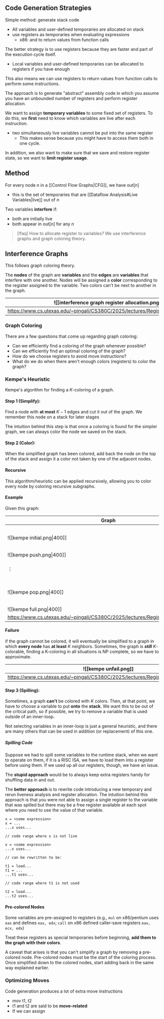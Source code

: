 ## Code Generation Strategies

Simple method: generate stack code
- All variables and user-defined temporaries are allocated on stack
- use registers as temporaries when evaluating expressions
	- x86: and to return values from function calls

The better strategy is to use registers because they are faster and part of the execution cycle itself.
- Local variables and user-defined temporaries can be allocated to registers if you have enough

This also means we can use registers to return values from function calls to perform some instructions.

The approach is to generate "abstract" assembly code in which you assume you have an unbounded number of registers and perform register allocation.

We want to assign **temporary variables** to some fixed set of registers. To do this, we **first** need to know which variables are live after each instruction.
- two simultaneously live variables cannot be put into the same register
	- This makes sense because you might have to access them both in one cycle.

In addition, we also want to make sure that we save and restore register state, so we want to **limit register usage**.

## Method

For every node $n$ in a [[Control Flow Graphs|CFG]], we have $\text{out}[n]$
- this is the set of temporaries that are [[Dataflow Analysis#Live Variables|live]] out of $n$

Two variables **interfere** if:
- both are initially live
- both appear in $\text{out}[n]$ for any $n$


> [!faq] How to allocate register to variables?
> We use interference graphs and graph coloring theory.

## Interference Graphs

This follows graph coloring theory. 

The **nodes** of the graph are **variables** and the **edges** are **variables** that interfere with one another. Nodes will be assigned a **color** corresponding to the register assigned to the variable. Two colors can't be next to another in the graph.


| ![[interference graph register allocation.png]]                                   |
| --------------------------------------------------------------------------------- |
| https://www.cs.utexas.edu/~pingali/CS380C/2025/lectures/Register%20Allocation.pdf |

### Graph Coloring

There are a few questions that come up regarding graph coloring:
- Can we efficiently find a coloring of the graph whenever possible?
- Can we efficiently find an optimal coloring of the graph?
- How do we choose registers to avoid move instructions?
- What do we do when there aren't enough colors (registers) to color the graph?

### Kempe's Heuristic

Kempe's algorithm for finding a $K$-coloring of a graph.

#### Step 1 (Simplify):

Find a node with **at most** $K-1$ edges and cut it out of the graph. We remember this node on a stack for later stages

The intuition behind this step is that once a coloring is found for the simpler graph, we can always color the node we saved on the stack.

#### Step 2 (Color):

When the simplified graph has been colored, add back the node on the top of the stack and assign it a color not taken by one of the adjacent nodes.

#### Recursive

This algorithm/heuristic can be applied recursively, allowing you to color every node by coloring recursive subgraphs.

#### Example

Given this graph:

| Graph                                                                             | Explanation                                    |
| --------------------------------------------------------------------------------- | ---------------------------------------------- |
| ![[kempe initial.png\|400]]                                                       | Add node with K-1 or less to the stack         |
| ![[kempe push.png\|400]]                                                          |                                                |
| $\vdots$                                                                          | Recursively continue the process               |
| ![[kempe pop.png\|400]]                                                           | Pop off the stack and assign node a free color |
| ![[kempe full.png\|400]]                                                          |                                                |
| https://www.cs.utexas.edu/~pingali/CS380C/2025/lectures/Register%20Allocation.pdf |                                                |
#### Failure

if the graph cannot be colored, it will eventually be simplified to a graph in which **every node** has **at least** $K$ neighbors. Sometimes, the graph is ***still*** $K$-colorable, finding a K-coloring in all situations is NP complete, so we have to approximate.


| ![[kempe unfail.png]]                                                             |
| --------------------------------------------------------------------------------- |
| https://www.cs.utexas.edu/~pingali/CS380C/2025/lectures/Register%20Allocation.pdf |
#### Step 3 (Spilling):

Sometimes, a graph **can't** be colored with $K$ colors. Then, at that point, we have to choose a variable to put **onto** the **stack**. We want this to be out of the critical path, so if possible, we try to remove a variable that is used outside of an inner-loop.

Not selecting variables in an inner-loop is just a general heuristic, and there are many others that can be used in addition (or replacement) of this one.

##### Spilling Code

Suppose we had to spill some variables to the runtime stack, when we want to operate on them, if it is a RISC ISA, we have to load them into a register before using them. If we used up all our registers, though, we have an issue.

The **stupid approach** would be to always keep extra registers handy for shuffling data in and out.

The **better approach** is to rewrite code introducing a new temporary and rerun liveness analysis and register allocation. The intuition behind this approach is that you were not able to assign a single register to the variable that was spilled but there may be a free register available at each spot where you need to use the value of that variable.

```pseudocode
x = <some expression>
x = ...
...x uses...

// code range where x is not live

x = <some expression>
...x uses...

// can be rewritten to be:

t1 = load...
t1 = ...
...t1 uses...

// code range where t1 is not used

t2 = load...
...t2 uses...
```

#### Pre-colored Nodes

Some variables are pre-assigned to registers (e.g., `mul` on x86/pentium uses `eax` and defines `eax, edx`; `call` on x86 defined caller-save registers `eax, ecx, edx`)

Treat these registers as special temporaries before beginning, **add them to the graph with their colors**.

A caveat that arises is that you can't simplify a graph by removing a pre-colored node. Pre-colored nodes must be the start of the coloring process. Once simplified down to the colored nodes, start adding back in the same way explained earlier.

### Optimizing Moves

Code generation produces a lot of extra move instructions
- mov t1, t2
- t1 and t2 are said to be **move-related**
- If we can assign 
